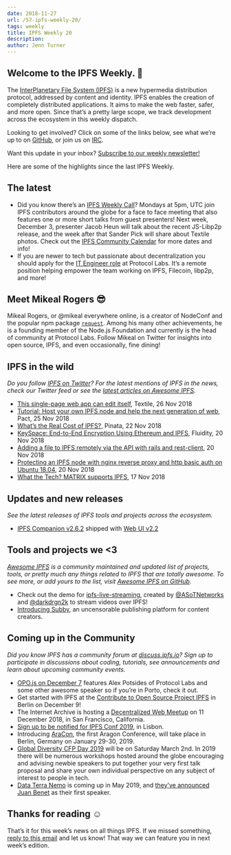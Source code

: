 ```yaml
---
date: 2018-11-27
url: /57-ipfs-weekly-20/
tags: weekly
title: IPFS Weekly 20
description:
author: Jenn Turner
---
```


## Welcome to the IPFS Weekly. 👋

The [InterPlanetary File System (IPFS)](https://ipfs.io/) is a new hypermedia distribution protocol, addressed by content and identity. IPFS enables the creation of completely distributed applications. It aims to make the web faster, safer, and more open. Since that’s a pretty large scope, we track development across the ecosystem in this weekly dispatch.

Looking to get involved? Click on some of the links below, see what we’re up to on [GitHub](https://github.com/ipfs), or join us on [IRC](https://riot.im/app/#/room/#ipfs:matrix.org).

Want this update in your inbox? [Subscribe to our weekly newsletter!](http://eepurl.com/gL2Pi5)

Here are some of the highlights since the last IPFS Weekly.

## The latest

- Did you know there’s an [IPFS Weekly Call](https://github.com/ipfs/team-mgmt#-ipfs-weekly-call--formerly-known-as-ipfs-all-hands-call)? Mondays at 5pm, UTC join IPFS contributors around the globe for a face to face meeting that also features one or more short talks from guest presenters! Next week, December 3, presenter Jacob Heun will talk about the recent JS-Libp2p release, and the week after that Sander Pick will share about Textile photos. Check out the [IPFS Community Calendar](https://calendar.google.com/calendar/embed?src=ipfs.io_eal36ugu5e75s207gfjcu0ae84@group.calendar.google.com&ctz=UTC) for more dates and info!
- If you are newer to tech but passionate about decentralization you should apply for the [IT Engineer role](https://jobs.lever.co/protocol/6f389ca4-3c43-44a5-8695-63f7b023ecb2) at Protocol Labs. It’s a remote position helping empower the team working on IPFS, Filecoin, libp2p, and more!

## Meet Mikeal Rogers 😎

Mikeal Rogers, or @mikeal everywhere online, is a creator of NodeConf and the popular npm package [`request`](https://www.npmjs.com/package/request). Among his many other achievements, he is a founding member of the Node.js Foundation and currently is the head of community at Protocol Labs. Follow Mikeal on Twitter for insights into open source, IPFS, and even occasionally, fine dining!

## IPFS in the wild

_Do you follow [IPFS on Twitter](https://twitter.com/IPFSbot)? For the latest mentions of IPFS in the news, check our Twitter feed or see the [latest articles on Awesome IPFS](https://awesome.ipfs.io/categories/articles/)._

- [This single-page web app can edit itself](https://medium.com/textileio/this-single-page-web-app-can-edit-itself-62734dac2700), Textile, 26 Nov 2018
- [Tutorial: Host your own IPFS node and help the next generation of web](https://blog.florence.chat/tutorial-host-your-own-ipfs-node-and-help-the-next-generation-of-web-2860eb59e45e), Pact, 25 Nov 2018
- [What’s the Real Cost of IPFS?](https://medium.com/pinata/whats-the-real-cost-of-ipfs-3623f274cfaa), Pinata, 22 Nov 2018
- [KeySpace: End-to-End Encryption Using Ethereum and IPFS](https://medium.com/fluidity/keyspace-end-to-end-encryption-using-ethereum-and-ipfs-87b04b18156b), Fluidity, 20 Nov 2018
- [Adding a file to IPFS remotely via the API with rails and rest-client](https://medium.com/@cvcassano/adding-a-file-to-ipfs-remotely-via-the-api-with-rails-and-rest-client-79f6b9ac11c0), 20 Nov 2018
- [Protecting an IPFS node with nginx reverse proxy and http basic auth on Ubuntu 18.04](https://medium.com/@cvcassano/protecting-an-ipfs-node-with-nginx-reverse-proxy-on-ubuntu-18-04-e56685a10bcc), 20 Nov 2018
- [What the Tech? MATRIX supports IPFS](https://medium.com/@matrixainetwork/what-the-tech-matrix-supports-ipfs-fe05e01ed5be), 17 Nov 2018

## Updates and new releases

_See the latest releases of IPFS tools and projects across the ecosystem._

- [IPFS Companion v2.6.2](https://github.com/ipfs-shipyard/ipfs-companion/releases/tag/v2.6.2) shipped with [Web UI v2.2](https://github.com/ipfs-shipyard/ipfs-webui/releases/tag/v2.2.0)

## Tools and projects we <3

_[Awesome IPFS](https://awesome.ipfs.io/) is a community maintained and updated list of projects, tools, or pretty much any things related to IPFS that are totally awesome. To see more, or add yours to the list, visit [Awesome IPFS on GitHub](https://github.com/ipfs/awesome-ipfs)._

- Check out the demo for [ipfs-live-streaming](https://github.com/tomeshnet/ipfs-live-streaming), created by [@ASoTNetworks](https://github.com/ASoTNetworks) and [@darkdrgn2k](https://github.com/darkdrgn2k) to stream videos over IPFS!
- [Introducing Subby](https://medium.com/@subby/introducing-subby-e8b2baf4124d), an uncensorable publishing platform for content creators.

## Coming up in the Community

_Did you know IPFS has a community forum at [discuss.ipfs.io](https://discuss.ipfs.io/)? Sign up to participate in discussions about coding, tutorials, see announcements and learn about upcoming community events._

- [OPO.js on December 7](https://www.meetup.com/opo-js/events/256434646/) features Alex Potsides of Protocol Labs and some other awesome speaker so if you’re in Porto, check it out.
- Get started with IPFS at the [Contribute to Open Source Project IPFS](https://www.meetup.com/en-AU/IPFS-Berlin/events/255970865/) in Berlin on December 9!
- The Internet Archive is hosting a [Decentralized Web Meetup](https://www.eventbrite.com/e/decentralized-web-meet-up-tickets-52509395014) on 11 December 2018, in San Francisco, California.
- [Sign up to be notified for IPFS Conf 2019](https://docs.google.com/forms/d/e/1FAIpQLSfJVVPwvp6RY3MUg1zAVl1g_5y2nGb7WJIMI1Hs6glzm7FLHQ/viewform), in Lisbon.
- Introducing [AraCon](https://blog.aragon.org/announcing-aracon-the-aragon-conference/), the first Aragon Conference, will take place in Berlin, Germany on January 29-30, 2019.
- [Global Diversity CFP Day 2019](https://www.globaldiversitycfpday.com/) will be on Saturday March 2nd. In 2019 there will be numerous workshops hosted around the globe encouraging and advising newbie speakers to put together your very first talk proposal and share your own individual perspective on any subject of interest to people in tech.
- [Data Terra Nemo](https://dtn.is/) is coming up in May 2019, and [they’ve announced Juan Benet](https://twitter.com/juanbenet/status/1059987667377577985) as their first speaker.

## Thanks for reading ☺️

That’s it for this week’s news on all things IPFS. If we missed something, [reply to this email](mailto:newsletter@ipfs.io) and let us know! That way we can feature you in next week’s edition.
